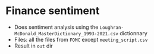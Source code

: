 # Finance sentiment

- Does sentiment analysis using the `Loughran-McDonald_MasterDictionary_1993-2021.csv` dictionnary
- Files: all the files from `FOMC`  except `meeting_script.csv` 
- Result in `out` dir